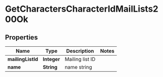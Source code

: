 
# GetCharactersCharacterIdMailLists200Ok

## Properties
Name | Type | Description | Notes
------------ | ------------- | ------------- | -------------
**mailingListId** | **Integer** | Mailing list ID | 
**name** | **String** | name string | 



